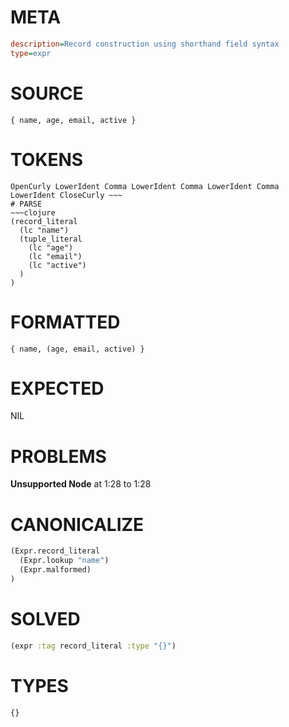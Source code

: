 # META
~~~ini
description=Record construction using shorthand field syntax
type=expr
~~~
# SOURCE
~~~roc
{ name, age, email, active }
~~~
# TOKENS
~~~text
OpenCurly LowerIdent Comma LowerIdent Comma LowerIdent Comma LowerIdent CloseCurly ~~~
# PARSE
~~~clojure
(record_literal
  (lc "name")
  (tuple_literal
    (lc "age")
    (lc "email")
    (lc "active")
  )
)
~~~
# FORMATTED
~~~roc
{ name, (age, email, active) }
~~~
# EXPECTED
NIL
# PROBLEMS
**Unsupported Node**
at 1:28 to 1:28

# CANONICALIZE
~~~clojure
(Expr.record_literal
  (Expr.lookup "name")
  (Expr.malformed)
)
~~~
# SOLVED
~~~clojure
(expr :tag record_literal :type "{}")
~~~
# TYPES
~~~roc
{}
~~~
